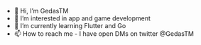 - 👋 Hi, I’m GedasTM
- 👀 I’m interested in app and game development
- 🌱 I’m currently learning Flutter and Go
- 📫 How to reach me - I have open DMs on twitter @GedasTM
